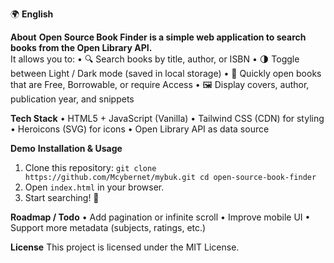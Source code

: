 🌍 **English**

**About**
**Open Source Book Finder is a simple web application to search books from the Open Library API.** <br>
It allows you to:
    • 🔍 Search books by title, author, or ISBN
    • 🌗 Toggle between Light / Dark mode (saved in local storage)
    • 📖 Quickly open books that are Free, Borrowable, or require Access
    • 🖼️ Display covers, author, publication year, and snippets

**Tech Stack**
    • HTML5 + JavaScript (Vanilla)
    • Tailwind CSS (CDN) for styling
    • Heroicons (SVG) for icons
    • Open Library API as data source



    
**Demo**
**Installation & Usage**
 1. Clone this repository:
    `git clone https://github.com/Mcybernet/mybuk.git
     cd open-source-book-finder`  
 2. Open `index.html` in your browser.
 3. Start searching! 🔎



**Roadmap / Todo**
    • Add pagination or infinite scroll
    • Improve mobile UI
    • Support more metadata (subjects, ratings, etc.)


**License**
This project is licensed under the MIT License.

    
